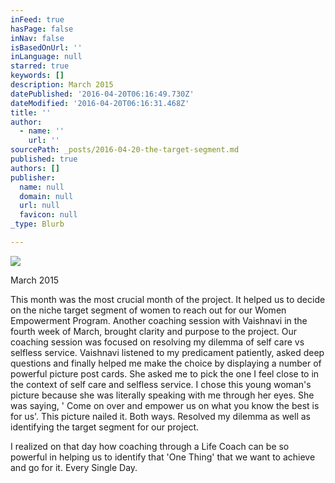```yaml
---
inFeed: true
hasPage: false
inNav: false
isBasedOnUrl: ''
inLanguage: null
starred: true
keywords: []
description: March 2015
datePublished: '2016-04-20T06:16:49.730Z'
dateModified: '2016-04-20T06:16:31.468Z'
title: ''
author:
  - name: ''
    url: ''
sourcePath: _posts/2016-04-20-the-target-segment.md
published: true
authors: []
publisher:
  name: null
  domain: null
  url: null
  favicon: null
_type: Blurb

---
```

![](https://the-grid-user-content.s3-us-west-2.amazonaws.com/31a05298-3c74-466a-a7b0-aae1441e1c61.jpg)

March 2015

This month was the most crucial month of the project. It helped us to decide on the niche target segment of women to reach out for our Women Empowerment Program. Another coaching session with Vaishnavi in the fourth week of March, brought clarity and purpose to the project. Our coaching session was focused on resolving my dilemma of self care vs selfless service. Vaishnavi listened to my predicament patiently, asked deep questions and finally helped me make the choice by displaying a number of powerful picture post cards. She asked me to pick the one I feel close to in the context of self care and selfless service. I chose this young woman's picture because she was literally speaking with me through her eyes. She was saying, ' Come on over and empower us on what you know the best is for us'. This picture nailed it. Both ways. Resolved my dilemma as well as identifying the target segment for our project.

I realized on that day how coaching through a Life Coach can be so powerful in helping us to identify that 'One Thing' that we want to achieve and go for it. Every Single Day.